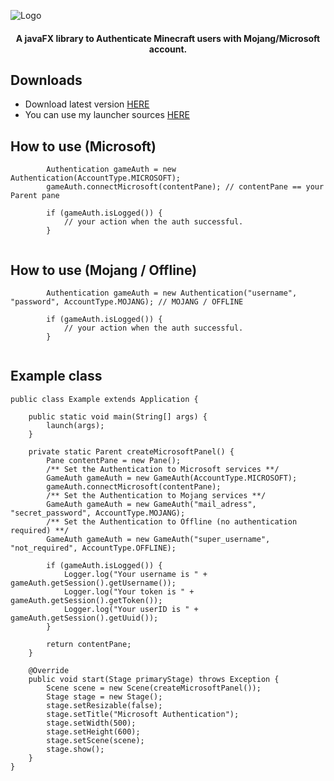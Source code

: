 ![Logo](https://nsa40.casimages.com/img/2020/05/07/200507103021373167.png)

<h4 align="center">A javaFX library to Authenticate Minecraft users with Mojang/Microsoft account.</h4>

## Downloads

- Download latest version [HERE](https://github.com/TrxyyDev/AlternativeAuth/releases/latest)
- You can use my launcher sources [HERE](https://github.com/TrxyyDev/AlternativeAPI-launcher)

## How to use (Microsoft)

```
		Authentication gameAuth = new Authentication(AccountType.MICROSOFT);
		gameAuth.connectMicrosoft(contentPane); // contentPane == your Parent pane
		
		if (gameAuth.isLogged()) {
			// your action when the auth successful.
		}
		
```

## How to use (Mojang / Offline)

```
		Authentication gameAuth = new Authentication("username", "password", AccountType.MOJANG); // MOJANG / OFFLINE
		
		if (gameAuth.isLogged()) {
			// your action when the auth successful.
		}
		
```

## Example class

```
public class Example extends Application {

	public static void main(String[] args) {
		launch(args);
	}

	private static Parent createMicrosoftPanel() {
		Pane contentPane = new Pane();
		/** Set the Authentication to Microsoft services **/
		GameAuth gameAuth = new GameAuth(AccountType.MICROSOFT);
		gameAuth.connectMicrosoft(contentPane);
		/** Set the Authentication to Mojang services **/
		GameAuth gameAuth = new GameAuth("mail_adress", "secret_password", AccountType.MOJANG);
		/** Set the Authentication to Offline (no authentication required) **/
		GameAuth gameAuth = new GameAuth("super_username", "not_required", AccountType.OFFLINE);

		if (gameAuth.isLogged()) {
			Logger.log("Your username is " + gameAuth.getSession().getUsername());
			Logger.log("Your token is " + gameAuth.getSession().getToken());
			Logger.log("Your userID is " + gameAuth.getSession().getUuid());
		}

		return contentPane;
	}

	@Override
	public void start(Stage primaryStage) throws Exception {
		Scene scene = new Scene(createMicrosoftPanel());
		Stage stage = new Stage();
		stage.setResizable(false);
		stage.setTitle("Microsoft Authentication");
		stage.setWidth(500);
		stage.setHeight(600);
		stage.setScene(scene);
		stage.show();
	}
}

```
